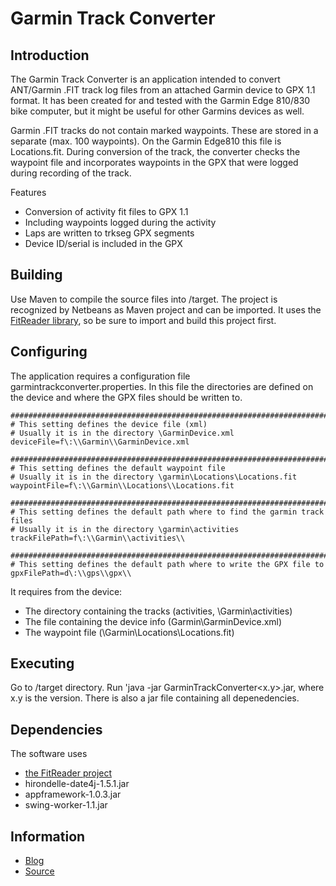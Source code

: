# Garmin Track Converter
## Introduction
The Garmin Track Converter is an application intended to convert ANT/Garmin .FIT track log files from an attached Garmin device to GPX 1.1 format. 
It has been created for and tested with the Garmin Edge 810/830 bike computer, but it might be useful for other Garmins devices as well.

Garmin .FIT tracks do not contain marked waypoints. These are stored in a separate (max. 100 waypoints).
On the Garmin Edge810 this file is Locations.fit.
During conversion of the track, the converter checks the waypoint file and incorporates waypoints in the GPX that were logged during recording of the track.

Features
* Conversion of activity fit files to GPX 1.1
* Including waypoints logged during the activity
* Laps are written to trkseg GPX segments
* Device ID/serial is included in the GPX


## Building
Use Maven to compile the source files into /target. The project is recognized by Netbeans as Maven project and can be imported. It uses the [FitReader library](https://github.com/scubajorgen/FitReader), so be sure to import and build this project first.

## Configuring
The application requires a configuration file garmintrackconverter.properties. 
In this file the directories are defined on the device and where the GPX files should be written to.

```
###################################################################################################
# This setting defines the device file (xml)
# Usually it is in the directory \GarminDevice.xml
deviceFile=f\:\\Garmin\\GarminDevice.xml

###################################################################################################
# This setting defines the default waypoint file
# Usually it is in the directory \garmin\Locations\Locations.fit
waypointFile=f\:\\Garmin\\Locations\\Locations.fit

###################################################################################################
# This setting defines the default path where to find the garmin track files
# Usually it is in the directory \garmin\activities
trackFilePath=f\:\\Garmin\\activities\\

###################################################################################################
# This setting defines the default path where to write the GPX file to
gpxFilePath=d\:\\gps\\gpx\\

```

It requires from the device:
* The directory containing the tracks (activities, \Garmin\activities)
* The file containing the device info (Garmin\GarminDevice.xml)
* The waypoint file (\Garmin\Locations\Locations.fit)

## Executing
Go to /target directory. Run 'java -jar GarminTrackConverter<x.y>.jar, where x.y is the version. There is also a jar file containing all depenedencies.


## Dependencies
The software uses 
- [the FitReader project](https://github.com/scubajorgen/FitReader)
- hirondelle-date4j-1.5.1.jar
- appframework-1.0.3.jar
- swing-worker-1.1.jar


## Information
* [Blog](http://blog.studioblueplanet.net/?page_id=468)
* [Source](https://github.com/scubajorgen/GarminTrackConverter)
